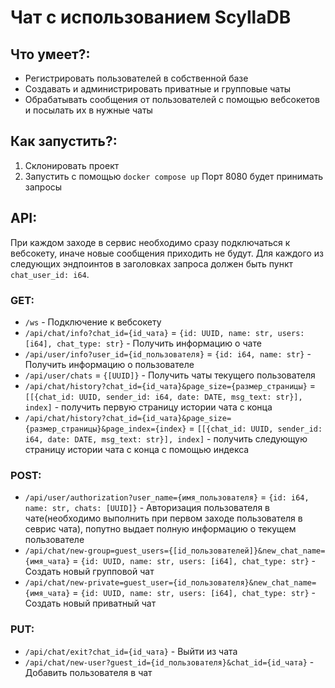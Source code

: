 # Чат с использованием ScyllaDB
## Что умеет?:
- Регистрировать пользователей в собственной базе
- Создавать и администрировать приватные и групповые чаты
- Обрабатывать сообщения от пользователей с помощью вебсокетов и посылать их в нужные чаты
## Как запустить?:
1) Склонировать проект
2) Запустить с помощью ```docker compose up```
Порт 8080 будет принимать запросы
## API:
При каждом заходе в сервис необходимо сразу подключаться к вебсокету, иначе новые сообщения приходить не будут.
Для каждого из следующих эндпоинтов в заголовках запроса должен быть пункт ```chat_user_id: i64```.
### GET:
- ```/ws``` - Подключение к вебсокету
- ```/api/chat/info?chat_id={id_чата}``` = ```{id: UUID, name: str, users: [i64], chat_type: str}``` - Получить информацию о чате
- ```/api/user/info?user_id={id_пользователя}``` = ```{id: i64, name: str}``` - Получить информацию о пользователе
- ```/api/user/chats``` = ```{[UUID]}``` - Получить чаты текущего пользователя
- ```/api/chat/history?chat_id={id_чата}&page_size={размер_страницы}``` = ```[[{chat_id: UUID, sender_id: i64, date: DATE, msg_text: str}], index]``` - получить первую страницу истории чата с конца
- ```/api/chat/history?chat_id={id_чата}&page_size={размер_страницы}&page_index={index}``` = ```[[{chat_id: UUID, sender_id: i64, date: DATE, msg_text: str}], index]``` - получить следующую страницу истории чата с конца с помощью индекса
### POST:
- ```/api/user/authorization?user_name={имя_пользователя}``` = ```{id: i64, name: str, chats: [UUID]}``` - Авторизация пользователя в чате(необходимо выполнить при первом заходе пользователя в севрис чата), попутно выдает полную информацию о текущем пользователе
- ```/api/chat/new-group=guest_users={[id_пользователей]}&new_chat_name={имя_чата}``` = ```{id: UUID, name: str, users: [i64], chat_type: str}``` - Создать новый групповой чат
- ```/api/chat/new-private=guest_user={id_пользователя}&new_chat_name={имя_чата}``` = ```{id: UUID, name: str, users: [i64], chat_type: str}``` - Создать новый приватный чат
### PUT:
- ```/api/chat/exit?chat_id={id_чата}``` - Выйти из чата
- ```/api/chat/new-user?guest_id={id_пользователя}&chat_id={id_чата}``` - Добавить пользователя в чат

